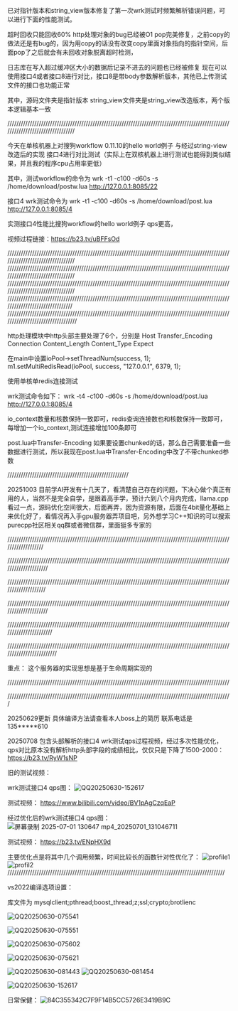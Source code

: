 已对指针版本和string_view版本修复了第一次wrk测试时频繁解析错误问题，可以进行下面的性能测试。


超时回收只能回收60% http处理对象的bug已经被O1 pop完美修复，之前copy的做法还是有bug的，因为用copy的话没有改变copy里面对象指向的指针空间，后面pop了之后就会有未回收对象脱离超时检测，

日志库在写入超过缓冲区大小的数据后记录不进去的问题也已经被修复
现在可以使用接口4或者接口8进行对比，接口8是带body参数解析版本，其他已上传测试文件的接口也功能正常 


其中，源码文件夹是指针版本
string_view文件夹是string_view改造版本，两个版本逻辑基本一致

/////////////////////////////////////////////////////////////////////////////////////////////////////////////////////////////////

今天在单核机器上对搜狗workflow  0.11.10的hello world例子 与经过string-view改造后的实现  接口4进行对比测试（实际上在双核机器上进行测试也能得到类似结果，并且我的程序cpu占用率更低）

其中，测试workflow的命令为   wrk -t1 -c100 -d60s  -s /home/download/postw.lua http://127.0.0.1:8085/22

 接口4  wrk测试命令为        wrk -t1 -c100 -d60s  -s /home/download/post.lua http://127.0.0.1:8085/4

实测接口4性能比搜狗workflow的hello world例子 qps更高，

视频过程链接：https://b23.tv/uBFFsOd


 


/////////////////////////////////////////////////////////////////////////////////////////////////////////////////////////////////
/////////////////////////////////////////////////////////////////////////////////////////////////////////////////////////////////
/////////////////////////////////////////////////////////////////////////////////////////////////////////////////////////////////
////////////////////////////////////////////////////////////////////////////////////////////////////////////////////////////////
//////////////////////////////////////////////////////////////////////////////////////////////////////////////////////////////////



http处理模块中http头部主要处理了6个，分别是 Host   Transfer_Encoding    Connection    Content_Length    Content_Type     Expect












在main中设置ioPool->setThreadNum(success, 1);         m1.setMultiRedisRead(ioPool, success, "127.0.0.1", 6379, 1);         

使用单核单redis连接测试

wrk测试命令如下：
wrk -t4 -c100 -d60s  -s /home/download/post.lua http://127.0.0.1:8085/4

io_context数量和核数保持一致即可，redis查询连接数也和核数保持一致即可，每增加一个io_context,测试连接增加100条即可

post.lua中Transfer-Encoding 如果要设置chunked的话，那么自己需要准备一些数据进行测试，所以我现在post.lua中Transfer-Encoding中改了不带chunked参数







//////////////////////////////////////////////////////


20251003  目前学AI开发有十几天了，看清楚自己存在的问题，下决心做个真正有用的人，当然不是完全自学，是跟着高手学，预计六到八个月内完成，llama.cpp看过一点，源码优化空间很大，后面再弄，因为资源有限，后面在4bit量化基础上来优化好了，看情况再入手gpu服务器弄项目吧，另外想学习C++知识的可以搜索purecpp社区相关qq群或者微信群，里面挺多专家的

///////////////////////////////////////////////////////////////////////////////////////////////////////////////////

/////////////////////////////////////////////////////////////////////////////////////////////////////////////////////

////////////////////////////////////////////////////////////////////////////////////////////////////////////////////




/////////////////////////////////////////////////////////////////////////////////////////////////////////////////////

///////////////////////////////////////////////////////////////////////////////////////////////////////////////////////

/////////////////////////////////////////////////////////////////////////////////////////////////////////////////////////




重点：
这个服务器的实现思想是基于生命周期实现的


















///////////////////////////////////////////////////////////////////////////////////////////////////

////////////////////////////////////////////////////////////////////////////////////////////////////



20250629更新  具体编译方法请查看本人boss上的简历   联系电话是135*****610



20250708   包含头部解析的接口4 wrk测试qps过程视频，经过多次性能优化，qps对比原本没有解析http头部字段的成绩相比，仅仅只是下降了1500-2000：
https://b23.tv/RyW1sNP




旧的测试视频：

wrk测试接口4 qps图：
![QQ20250630-152617](https://github.com/user-attachments/assets/da3ea4b5-2657-4553-aa7a-e976055663bc)

测试视频：
https://www.bilibili.com/video/BV1pAgCzqEaP

经过优化后的wrk测试接口4  qps图：
![屏幕录制 2025-07-01 130647 mp4_20250701_131046711](https://github.com/user-attachments/assets/2b226413-54ba-4e75-bfbc-6b76f7176f50)

测试视频：
https://b23.tv/ENpHX9d

主要优化点是将其中几个调用频繁，时间比较长的函数针对性优化了：
![profile1](https://github.com/user-attachments/assets/e0a2ae49-6852-4cd9-bad1-dc4382dbe819)
![profil2](https://github.com/user-attachments/assets/27e4dcde-9714-4b9a-bf70-a0e8ba0ab7df)
/////////////////////////////////////////////////////////////////////////////////////////////////



 































vs2022编译选项设置：

库文件为  mysqlclient;pthread;boost_thread;z;ssl;crypto;brotlienc


![QQ20250630-075541](https://github.com/user-attachments/assets/e48d1fee-c0fb-440d-bb53-1fc784cbc389)

![QQ20250630-075551](https://github.com/user-attachments/assets/6fd00da1-3e50-4a33-9172-64032b01911d)

![QQ20250630-075602](https://github.com/user-attachments/assets/b80ccb84-048f-4090-bc79-b6c5ac38d156)

![QQ20250630-075621](https://github.com/user-attachments/assets/64aeff04-3978-4fe6-a21f-99cbec8498dc)

















![QQ20250630-081443](https://github.com/user-attachments/assets/544e0d9f-1f97-4960-8c10-c828d2b75d34)
![QQ20250630-081454](https://github.com/user-attachments/assets/97f3efe0-2a98-4dbb-bf97-fba6ebd34549)

![QQ20250630-152617](https://github.com/user-attachments/assets/0a570152-e83f-4566-be2b-ad7934b90886)
























































日常保健：
![84C355342C7F9F14B5CC5726E3419B9C](https://github.com/user-attachments/assets/d63c1b6c-30c4-4775-8fb2-0be3e84ac187)
